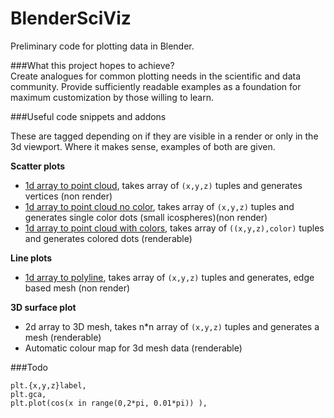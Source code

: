 BlenderSciViz
=============

Preliminary code for plotting data in Blender.

###What this project hopes to achieve?  
Create analogues for common plotting needs in the scientific and data community. Provide sufficiently readable 
examples as a foundation for maximum customization by those willing to learn.

###Useful code snippets and addons

These are tagged depending on if they are visible in a render or only in the 3d viewport. Where it makes sense, examples of both are given.

**Scatter plots**
- [1d array to point cloud](https://github.com/zeffii/BlenderSciViz/blob/master/point_cloud_verts_only.py), takes array of `(x,y,z)` tuples and generates vertices (non render)
- [1d array to point cloud no color](https://github.com/zeffii/BlenderSciViz/blob/master/point_cloud_icospheres_only), takes array of `(x,y,z)` tuples and generates single color dots (small icospheres)(non render)
- [1d array to point cloud with colors](https://github.com/zeffii/BlenderSciViz/blob/master/point_cloud_icospheres_colors.py), takes array of `((x,y,z),color)` tuples and generates colored dots (renderable)
 
**Line plots**
- [1d array to polyline](https://github.com/zeffii/BlenderSciViz/blob/master/intro_script.py), takes array of `(x,y,z)` tuples and generates, edge based mesh (non render)

**3D surface plot**
- 2d array to 3D mesh, takes n*n array of `(x,y,z)` tuples and generates a mesh (renderable)
- Automatic colour map for 3d mesh data (renderable)

###Todo

    plt.{x,y,z}label,   
    plt.gca, 
    plt.plot(cos(x in range(0,2*pi, 0.01*pi)) ),
